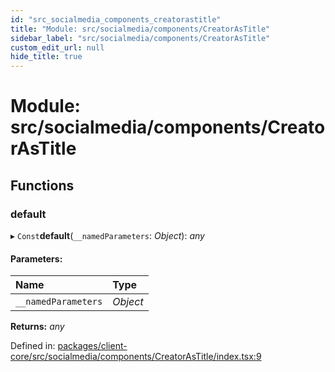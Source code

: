 ```yaml
---
id: "src_socialmedia_components_creatorastitle"
title: "Module: src/socialmedia/components/CreatorAsTitle"
sidebar_label: "src/socialmedia/components/CreatorAsTitle"
custom_edit_url: null
hide_title: true
---
```


# Module: src/socialmedia/components/CreatorAsTitle

## Functions

### default

▸ `Const`**default**(`__namedParameters`: *Object*): *any*

#### Parameters:

Name | Type |
:------ | :------ |
`__namedParameters` | *Object* |

**Returns:** *any*

Defined in: [packages/client-core/src/socialmedia/components/CreatorAsTitle/index.tsx:9](https://github.com/xr3ngine/xr3ngine/blob/a16a45d7e/packages/client-core/src/socialmedia/components/CreatorAsTitle/index.tsx#L9)
